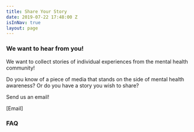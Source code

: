 ```yaml
---
title: Share Your Story
date: 2019-07-22 17:48:00 Z
isInNav: true
layout: page
---
```


### We want to hear from you!

We want to collect stories of individual experiences from the mental health community! 

Do you know of a piece of media that stands on the side of mental health awareness? Or do you have a story you wish to share?

Send us an email!

[Email]

### FAQ

 

